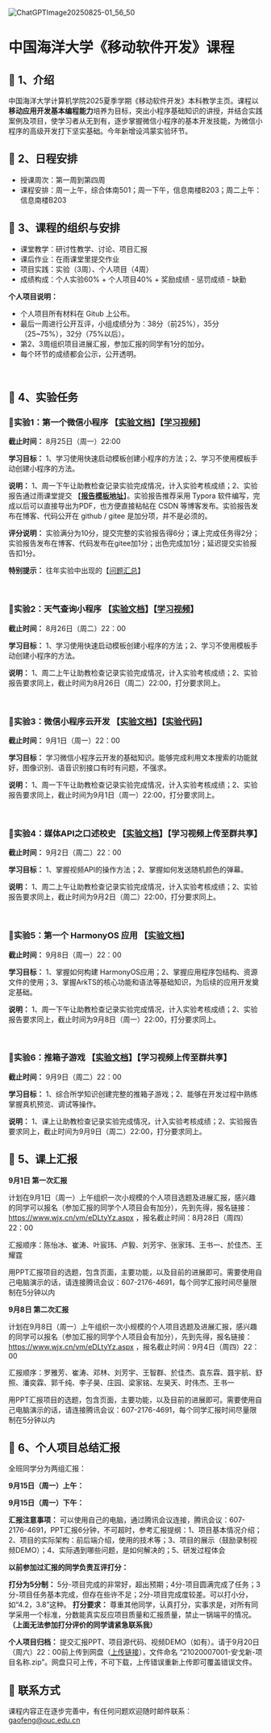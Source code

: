 ![ChatGPTImage20250825-01_56_50](https://gaopursuit.oss-cn-beijing.aliyuncs.com/img/2025/ChatGPTImage20250825-01_56_50.jpg)

# 中国海洋大学《移动软件开发》课程

## 🎉 1、介绍

中国海洋大学计算机学院2025夏季学期《移动软件开发》本科教学主页。课程以**移动应用开发基本编程能力**培养为目标，突出小程序基础知识的讲授，并结合实践案例及项目，使学习者从无到有，逐步掌握微信小程序的基本开发技能，为微信小程序的高级开发打下坚实基础。今年新增设鸿蒙实验环节。

## 🎯 2、日程安排

- 授课周次：第一周到第四周
- 课程安排：周一上午，综合体南501；周一下午，信息南楼B203；周二上午：信息南楼B203

##  🚀 3、课程的组织与安排

- 课堂教学：研讨性教学、讨论、项目汇报
- 课后作业：在雨课堂里提交作业
- 项目实践：实验（3周）、个人项目（4周）
- 成绩构成：个人实验60% + 个人项目40% + 奖励成绩 - 惩罚成绩 - 缺勤



**个人项目说明：**

- 个人项目所有材料在 Gitub 上公布。
- 最后一周进行公开互评，小组成绩分为：38分（前25%），35分（25~75%），32分（75%以后）。
- 第2、3周组织项目进展汇报，参加汇报的同学有1分的加分。
- 每个环节的成绩都会公示，公开透明。


<br>

## 🧩 4、实验任务

### 🚩实验1：第一个微信小程序 【[实验文档](https://gitee.com/gaopursuit/mobile_software/raw/master/lab/lab1.pdf)】【[学习视频](https://www.bilibili.com/video/BV1i4411c7dU?p=2)】

**截止时间：**  8月25日（周一）22:00 

**学习目标：** 1、学习使用快速启动模板创建小程序的方法；2、学习不使用模板手动创建小程序的方法。

**说明：** 1、周一下午让助教检查记录实验完成情况，计入实验考核成绩；2、实验报告通过雨课堂提交 【**[报告模板地址](https://gaopursuit.oss-cn-beijing.aliyuncs.com/2022/report_template.md)**】。实验报告推荐采用 Typora 软件编写，完成以后可以直接导出为PDF，也方便直接粘帖在 CSDN 等博客发布。实验报告发布在博客、代码公开在 github / gitee 是加分项，并不是必须的。

**评分说明：** 实验满分为10分，提交完整的实验报告得6分；课上完成任务得2分；实验报告发布在博客、代码发布在gitee加1分；出色完成加1分；延迟提交实验报告扣1分。

**特别提示：** 往年实验中出现的【[问题汇总](https://gaopursuit.oss-cn-beijing.aliyuncs.com/2025/mobileDev-pro1.pdf)】

<br>

### 🚩实验2：天气查询小程序 【[实验文档](https://gitee.com/gaopursuit/mobile_software/raw/master/lab/lab2.pdf)】【[学习视频](https://www.bilibili.com/video/BV1i4411c7dU/?p=10)】

**截止时间：** 8月26日（周二）22：00

**学习目标：** 1、学习使用快速启动模板创建小程序的方法；2、学习不使用模板手动创建小程序的方法。

**说明：** 1、周二上午让助教检查记录实验完成情况，计入实验考核成绩；2、实验报告要求同上，截止时间为8月26日（周二）22:00，打分要求同上。

<br>

### 🚩实验3：微信小程序云开发 【[实验文档](https://developers.weixin.qq.com/community/develop/article/doc/0008aa90bc4e68c6a39f8b7e956813)】【[实验代码](https://gitee.com/xxwan/garbage-sorting-applet)】

**截止时间：** 9月1日（周一）22：00

**学习目标：** 学习微信小程序云开发的基础知识。能够完成利用文本搜索的功能就好，图像识别、语音识别接口有时有问题，不强求。

**说明：** 1、周一下午让助教检查记录实验完成情况，计入实验考核成绩；2、实验报告要求同上，截止时间为9月1日（周一）22:00，打分要求同上。

<br>

### 🚩实验4：媒体API之口述校史 【[实验文档](https://gitee.com/gaopursuit/mobile_software/raw/master/lab/lab4.pdf)】【学习视频上传至群共享】

**截止时间：** 9月2日（周二）22：00

**学习目标：** 1、掌握视频API的操作方法；2、掌握如何发送随机颜色的弹幕。

**说明：** 1、周二上午让助教检查记录实验完成情况，计入实验考核成绩；2、实验报告要求同上，截止时间为9月2日（周二）22:00，打分要求同上。

<br>

### 🚩实验5：第一个 HarmonyOS 应用 【[实验文档](https://raw.gitcode.com/gaopursuit/gaofront/blobs/181e66eee94fc5be6afb57df3f595e58766cd3bd/lab5.pdf)】

**截止时间：** 9月8日（周一）22：00

**学习目标：** 1、掌握如何构建 HarmonyOS应用；2、掌握应用程序包结构、资源文件的使用；3、掌握ArkTS的核心功能和语法等基础知识，为后续的应用开发奠定基础。

**说明：** 1、周一下午让助教检查记录实验完成情况，计入实验考核成绩；2、实验报告要求同上，截止时间为9月8日（周一）22:00，打分要求同上。

<br>

### 🚩实验6：推箱子游戏 【[实验文档](https://gitee.com/gaopursuit/mobile_software/raw/master/lab/lab6.pdf)】【学习视频上传至群共享】

**截止时间：** 9月9日（周二）22：00

**学习目标：**   1、综合所学知识创建完整的推箱子游戏；2、能够在开发过程中熟练掌握真机预览、调试等操作。

**说明：** 1、课上让助教检查记录实验完成情况，计入实验考核成绩；2、实验报告要求同上，截止时间为9月9日（周二）22:00，打分要求同上。


## 🎈 5、课上汇报

**9月1日 第一次汇报**

计划在9月1日（周一）上午组织一次小规模的个人项目选题及进展汇报，感兴趣的同学可以报名（参加汇报的同学个人项目会有加分），先到先得，报名链接：https://www.wjx.cn/vm/eDLtyYz.aspx ，报名截止时间：8月28日（周四）22：00

汇报顺序：陈怡冰、崔涛、叶宸玮、卢毅、刘芳宇、张家玮、王书一、於佳杰、王耀霆

用PPT汇报项目的选题，包含页面，主要功能，以及目前的进展即可。需要使用自己电脑演示的话，请连接腾讯会议：607-2176-4691，每个同学汇报时间尽量限制在5分钟以内
<br>

**9月8日 第二次汇报**

计划在9月8日（周一）上午组织一次小规模的个人项目选题及进展汇报，感兴趣的同学可以报名（参加汇报的同学个人项目会有加分），先到先得，报名链接：https://www.wjx.cn/vm/eDLtyYz.aspx ，报名截止时间：9月4日（周四）22：00

汇报顺序：罗雅芳、崔涛、邓林、刘芳宇、王智群、於佳杰、袁东霖、聂宇航、舒照、潘奕霖、郭千纯、李子昊、庄园、梁家铭、左昊天、时伟杰、王书一

用PPT汇报项目的选题，包含页面，主要功能，以及目前的进展即可。需要使用自己电脑演示的话，请连接腾讯会议：607-2176-4691，每个同学汇报时间尽量限制在5分钟以内
<br>

## 📰 6、个人项目总结汇报

全班同学分为两组汇报：

**9月15日（周一）上午：**  

**9月15日（周一）下午：** 

**汇报注意事项：** 可以使用自己的电脑，通过腾讯会议连接，腾讯会议：607-2176-4691，PPT汇报6分钟，不可超时，参考汇报提纲：1、项目基本情况介绍；2、项目的实际架构：前后端介绍，使用的技术等；3、项目的展示（鼓励录制视频DEMO）；4、实际遇到哪些问题，是如何解决的；5、研发过程体会

**以前参加过汇报的同学负责互评打分：** 

**打分为5分制：** 5分-项目完成的非常好，超出预期；4分-项目圆满完成了任务；3分-项目任务基本完成，但存在些许不足；2分-项目完成度较差。可以打小分，如“4.2，3.8”这种。 **打分要求：** 尊重其他同学，认真打分，实事求是，对所有同学采用一个标准，分数能真实反应项目质量和汇报质量，禁止一锅端平的情况。 **（上面无法参加打分评价的同学请紧急联系我）**

**个人项目归档：** 提交汇报PPT、项目源代码、视频DEMO（如有）。请于9月20日（周六）22：00前上传到网盘（[上传链接](https://www.jianguoyun.com/p/DVRzhEQQrKKIBhjh3oYGIAA)），文件命名 “21020007001-安戈新-项目名称.zip”。网盘只可上传，不可下载，上传错误重新上传即可覆盖错误文件。

## 📧 联系方式

课程内容正在逐步完善中，有任何问题欢迎随时邮件联系：gaofeng@ouc.edu.cn
